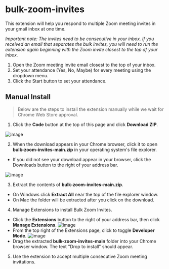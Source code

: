 # bulk-zoom-invites

This extension will help you respond to multiple Zoom meeting invites in your gmail inbox at one time.

_Important note: The invites need to be consecutive in your inbox. If you received an email that separates the bulk invites, you will need to run the extension again beginning with the Zoom invite closest to the top of your inbox._

1. Open the Zoom meeting invite email closest to the top of your inbox.
2. Set your attendance (Yes, No, Maybe) for every meeting using the dropdown menu.
3. Click the Start button to set your attendance.

## Manual Install
> Below are the steps to install the extension manually while we wait for Chrome Web Store approval.

1. Click the **Code** button at the top of this page and click **Download ZIP**.

![image](https://github.com/cjhenry10/bulk-zoom-invites/assets/87096729/a84f7337-7aa3-4fd4-948c-7926b0cf5ec3)

2. When the download appears in your Chrome browser, click it to open **bulk-zoom-invites-main.zip** in your operating system's file explorer.
- If you did not see your download appear in your browser, click the Downloads button to the right of your address bar.

![image](https://github.com/cjhenry10/bulk-zoom-invites/assets/87096729/56a0ef11-1846-411a-8c2f-da349c484774)

3. Extract the contents of **bulk-zoom-invites-main.zip**.
- On Windows click **Extract All** near the top of the file explorer window.
- On Mac the folder will be extracted after you click on the download.
4. Manage Extensions to install Bulk Zoom Invites.
- Click the **Extensions** button to the right of your address bar, then click **Manage Extensions**.
![image](https://github.com/cjhenry10/bulk-zoom-invites/assets/87096729/d1399667-3c44-48fb-ba0d-5648dfe2d2a2)
- From the top right of the Extensions page, click to toggle **Developer Mode**.
![image](https://github.com/cjhenry10/bulk-zoom-invites/assets/87096729/af86ae3e-a1e8-4d6d-b153-9713e42bd623)
- Drag the extracted **bulk-zoom-invites-main** folder into your Chrome browser window. The text "Drop to install" should appear.
5. Use the extension to accept multiple consecutive Zoom meeting invitations.
